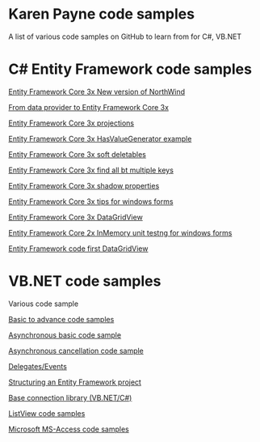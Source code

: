 # Karen Payne code samples
A list of various code samples on GitHub to learn from for C#, VB.NET

# C# Entity Framework code samples


[Entity Framework Core 3x New version of NorthWind](https://github.com/karenpayneoregon/NorthWind-2020)

[From data provider to Entity Framework Core 3x](https://github.com/karenpayneoregon/conventional-to-efcore-3)

[Entity Framework Core 3x projections](https://github.com/karenpayneoregon/ef-core-projections)

[Entity Framework Core 3x HasValueGenerator example](https://github.com/karenpayneoregon/ef-core-HasValueGenerator-1)

[Entity Framework Core 3x soft deletables](https://github.com/karenpayneoregon/ef-core-soft-delete)

[Entity Framework Core 3x find all bt multiple keys](https://github.com/karenpayneoregon/ef-core-findall-cs)

[Entity Framework Core 3x shadow properties](https://github.com/karenpayneoregon/efcore-shadow-properties)

[Entity Framework Core 3x tips for windows forms](https://github.com/karenpayneoregon/entity-framework-core-tips-cs)

[Entity Framework Core 3x DataGridView](https://github.com/karenpayneoregon/EntityFrameworkCodeFirstDataGridView1)

[Entity Framework Core 2x InMemory unit testng for windows forms](https://github.com/karenpayneoregon/EntityFrameworkCoreInMemoryTesting)

[Entity Framework code first DataGridView](https://github.com/karenpayneoregon/EntityFrameworkCodeFirstDataGridView1)


# VB.NET code samples
Various code sample

[Basic to advance code samples](https://github.com/karenpayneoregon/visual-basic-getting-started)

[Asynchronous basic code sample](https://github.com/karenpayneoregon/async-basics-vb)

[Asynchronous cancellation code sample](https://github.com/karenpayneoregon/async-cancellation-winforms)

[Delegates/Events](https://github.com/karenpayneoregon/CallbacksVisualBasic)

[Structuring an Entity Framework project](https://github.com/karenpayneoregon/EntityFrameworkSolutionStructureWindowsForms_VisualBasic)

[Base connection library (VB.NET/C#)](https://github.com/karenpayneoregon/BaseConnectionsVisualBasicNet)

[ListView code samples](https://github.com/karenpayneoregon/ListViewWindowsFormsVisualBasic)

[Microsoft MS-Access code samples](https://github.com/karenpayneoregon/WorkingWithAccessDatabases)





